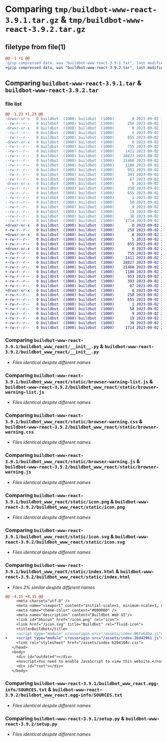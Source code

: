 # Comparing `tmp/buildbot-www-react-3.9.1.tar.gz` & `tmp/buildbot-www-react-3.9.2.tar.gz`

## filetype from file(1)

```diff
@@ -1 +1 @@
-gzip compressed data, was "buildbot-www-react-3.9.1.tar", last modified: Sat Sep  2 16:03:37 2023, max compression
+gzip compressed data, was "buildbot-www-react-3.9.2.tar", last modified: Sat Sep  2 20:51:49 2023, max compression
```

## Comparing `buildbot-www-react-3.9.1.tar` & `buildbot-www-react-3.9.2.tar`

### file list

```diff
@@ -1,23 +1,23 @@
-drwxr-xr-x   0 buildbot  (1000) buildbot  (1000)        0 2023-09-02 16:03:37.597146 buildbot-www-react-3.9.1/
--rw-r--r--   0 buildbot  (1000) buildbot  (1000)      258 2023-09-02 16:03:37.597146 buildbot-www-react-3.9.1/PKG-INFO
-drwxr-xr-x   0 buildbot  (1000) buildbot  (1000)        0 2023-09-02 16:03:37.597146 buildbot-www-react-3.9.1/buildbot_www_react/
--rw-r--r--   0 buildbot  (1000) buildbot  (1000)        5 2023-09-02 16:03:37.000000 buildbot-www-react-3.9.1/buildbot_www_react/VERSION
--rw-r--r--   0 buildbot  (1000) buildbot  (1000)      855 2023-09-02 16:00:07.000000 buildbot-www-react-3.9.1/buildbot_www_react/__init__.py
-drwxr-xr-x   0 buildbot  (1000) buildbot  (1000)        0 2023-09-02 16:03:37.597146 buildbot-www-react-3.9.1/buildbot_www_react/static/
--rw-r--r--   0 buildbot  (1000) buildbot  (1000)      755 2023-09-02 16:03:36.000000 buildbot-www-react-3.9.1/buildbot_www_react/static/browser-warning-list.js
--rw-r--r--   0 buildbot  (1000) buildbot  (1000)     1411 2023-09-02 16:03:37.000000 buildbot-www-react-3.9.1/buildbot_www_react/static/browser-warning.css
--rw-r--r--   0 buildbot  (1000) buildbot  (1000)    28827 2023-09-02 16:03:37.000000 buildbot-www-react-3.9.1/buildbot_www_react/static/browser-warning.js
--rw-r--r--   0 buildbot  (1000) buildbot  (1000)    21460 2023-09-02 16:03:36.000000 buildbot-www-react-3.9.1/buildbot_www_react/static/icon.png
--rw-r--r--   0 buildbot  (1000) buildbot  (1000)     1180 2023-09-02 16:03:36.000000 buildbot-www-react-3.9.1/buildbot_www_react/static/icon.svg
--rw-r--r--   0 buildbot  (1000) buildbot  (1000)      953 2023-09-02 16:03:37.000000 buildbot-www-react-3.9.1/buildbot_www_react/static/index.html
--rw-r--r--   0 buildbot  (1000) buildbot  (1000)      393 2023-09-02 16:03:36.000000 buildbot-www-react-3.9.1/buildbot_www_react/static/manifest.json
--rw-r--r--   0 buildbot  (1000) buildbot  (1000)       67 2023-09-02 16:03:36.000000 buildbot-www-react-3.9.1/buildbot_www_react/static/robots.txt
-drwxr-xr-x   0 buildbot  (1000) buildbot  (1000)        0 2023-09-02 16:03:37.597146 buildbot-www-react-3.9.1/buildbot_www_react.egg-info/
--rw-r--r--   0 buildbot  (1000) buildbot  (1000)      258 2023-09-02 16:03:37.000000 buildbot-www-react-3.9.1/buildbot_www_react.egg-info/PKG-INFO
--rw-r--r--   0 buildbot  (1000) buildbot  (1000)      655 2023-09-02 16:03:37.000000 buildbot-www-react-3.9.1/buildbot_www_react.egg-info/SOURCES.txt
--rw-r--r--   0 buildbot  (1000) buildbot  (1000)        1 2023-09-02 16:03:37.000000 buildbot-www-react-3.9.1/buildbot_www_react.egg-info/dependency_links.txt
--rw-r--r--   0 buildbot  (1000) buildbot  (1000)       50 2023-09-02 16:03:37.000000 buildbot-www-react-3.9.1/buildbot_www_react.egg-info/entry_points.txt
--rw-r--r--   0 buildbot  (1000) buildbot  (1000)        9 2023-09-02 16:03:37.000000 buildbot-www-react-3.9.1/buildbot_www_react.egg-info/requires.txt
--rw-r--r--   0 buildbot  (1000) buildbot  (1000)       19 2023-09-02 16:03:37.000000 buildbot-www-react-3.9.1/buildbot_www_react.egg-info/top_level.txt
--rw-r--r--   0 buildbot  (1000) buildbot  (1000)       38 2023-09-02 16:03:37.597146 buildbot-www-react-3.9.1/setup.cfg
--rw-r--r--   0 buildbot  (1000) buildbot  (1000)     1714 2023-09-02 16:00:07.000000 buildbot-www-react-3.9.1/setup.py
+drwxr-xr-x   0 buildbot  (1000) buildbot  (1000)        0 2023-09-02 20:51:49.131078 buildbot-www-react-3.9.2/
+-rw-r--r--   0 buildbot  (1000) buildbot  (1000)      258 2023-09-02 20:51:49.131078 buildbot-www-react-3.9.2/PKG-INFO
+drwxr-xr-x   0 buildbot  (1000) buildbot  (1000)        0 2023-09-02 20:51:49.127078 buildbot-www-react-3.9.2/buildbot_www_react/
+-rw-r--r--   0 buildbot  (1000) buildbot  (1000)        5 2023-09-02 20:51:49.000000 buildbot-www-react-3.9.2/buildbot_www_react/VERSION
+-rw-r--r--   0 buildbot  (1000) buildbot  (1000)      855 2023-09-02 20:48:25.000000 buildbot-www-react-3.9.2/buildbot_www_react/__init__.py
+drwxr-xr-x   0 buildbot  (1000) buildbot  (1000)        0 2023-09-02 20:51:49.131078 buildbot-www-react-3.9.2/buildbot_www_react/static/
+-rw-r--r--   0 buildbot  (1000) buildbot  (1000)      755 2023-09-02 20:51:48.000000 buildbot-www-react-3.9.2/buildbot_www_react/static/browser-warning-list.js
+-rw-r--r--   0 buildbot  (1000) buildbot  (1000)     1411 2023-09-02 20:51:48.000000 buildbot-www-react-3.9.2/buildbot_www_react/static/browser-warning.css
+-rw-r--r--   0 buildbot  (1000) buildbot  (1000)    28827 2023-09-02 20:51:48.000000 buildbot-www-react-3.9.2/buildbot_www_react/static/browser-warning.js
+-rw-r--r--   0 buildbot  (1000) buildbot  (1000)    21460 2023-09-02 20:51:48.000000 buildbot-www-react-3.9.2/buildbot_www_react/static/icon.png
+-rw-r--r--   0 buildbot  (1000) buildbot  (1000)     1180 2023-09-02 20:51:48.000000 buildbot-www-react-3.9.2/buildbot_www_react/static/icon.svg
+-rw-r--r--   0 buildbot  (1000) buildbot  (1000)      953 2023-09-02 20:51:48.000000 buildbot-www-react-3.9.2/buildbot_www_react/static/index.html
+-rw-r--r--   0 buildbot  (1000) buildbot  (1000)      393 2023-09-02 20:51:48.000000 buildbot-www-react-3.9.2/buildbot_www_react/static/manifest.json
+-rw-r--r--   0 buildbot  (1000) buildbot  (1000)       67 2023-09-02 20:51:48.000000 buildbot-www-react-3.9.2/buildbot_www_react/static/robots.txt
+drwxr-xr-x   0 buildbot  (1000) buildbot  (1000)        0 2023-09-02 20:51:49.131078 buildbot-www-react-3.9.2/buildbot_www_react.egg-info/
+-rw-r--r--   0 buildbot  (1000) buildbot  (1000)      258 2023-09-02 20:51:49.000000 buildbot-www-react-3.9.2/buildbot_www_react.egg-info/PKG-INFO
+-rw-r--r--   0 buildbot  (1000) buildbot  (1000)      655 2023-09-02 20:51:49.000000 buildbot-www-react-3.9.2/buildbot_www_react.egg-info/SOURCES.txt
+-rw-r--r--   0 buildbot  (1000) buildbot  (1000)        1 2023-09-02 20:51:49.000000 buildbot-www-react-3.9.2/buildbot_www_react.egg-info/dependency_links.txt
+-rw-r--r--   0 buildbot  (1000) buildbot  (1000)       50 2023-09-02 20:51:49.000000 buildbot-www-react-3.9.2/buildbot_www_react.egg-info/entry_points.txt
+-rw-r--r--   0 buildbot  (1000) buildbot  (1000)        9 2023-09-02 20:51:49.000000 buildbot-www-react-3.9.2/buildbot_www_react.egg-info/requires.txt
+-rw-r--r--   0 buildbot  (1000) buildbot  (1000)       19 2023-09-02 20:51:49.000000 buildbot-www-react-3.9.2/buildbot_www_react.egg-info/top_level.txt
+-rw-r--r--   0 buildbot  (1000) buildbot  (1000)       38 2023-09-02 20:51:49.131078 buildbot-www-react-3.9.2/setup.cfg
+-rw-r--r--   0 buildbot  (1000) buildbot  (1000)     1714 2023-09-02 20:48:25.000000 buildbot-www-react-3.9.2/setup.py
```

### Comparing `buildbot-www-react-3.9.1/buildbot_www_react/__init__.py` & `buildbot-www-react-3.9.2/buildbot_www_react/__init__.py`

 * *Files identical despite different names*

### Comparing `buildbot-www-react-3.9.1/buildbot_www_react/static/browser-warning-list.js` & `buildbot-www-react-3.9.2/buildbot_www_react/static/browser-warning-list.js`

 * *Files identical despite different names*

### Comparing `buildbot-www-react-3.9.1/buildbot_www_react/static/browser-warning.css` & `buildbot-www-react-3.9.2/buildbot_www_react/static/browser-warning.css`

 * *Files identical despite different names*

### Comparing `buildbot-www-react-3.9.1/buildbot_www_react/static/browser-warning.js` & `buildbot-www-react-3.9.2/buildbot_www_react/static/browser-warning.js`

 * *Files identical despite different names*

### Comparing `buildbot-www-react-3.9.1/buildbot_www_react/static/icon.png` & `buildbot-www-react-3.9.2/buildbot_www_react/static/icon.png`

 * *Files identical despite different names*

### Comparing `buildbot-www-react-3.9.1/buildbot_www_react/static/icon.svg` & `buildbot-www-react-3.9.2/buildbot_www_react/static/icon.svg`

 * *Files identical despite different names*

### Comparing `buildbot-www-react-3.9.1/buildbot_www_react/static/index.html` & `buildbot-www-react-3.9.2/buildbot_www_react/static/index.html`

 * *Files 2% similar despite different names*

```diff
@@ -4,15 +4,15 @@
     <meta charset="utf-8" />
     <meta name="viewport" content="initial-scale=1, minimum-scale=1, user-scalable=no, maximum-scale=1, width=device-width">
     <meta name="theme-color" content="#000000" />
     <meta name="description" content="Buildbot Web UI"/>
     <link id="bbicon" href="/icon.png" rel="icon">
     <link href="/icon.svg" title="Buildbot" rel="fluid-icon">
     <title>Buildbot</title>
-    <script type="module" crossorigin src="/assets/index-06fa64ba.js"></script>
+    <script type="module" crossorigin src="/assets/index-2bd42961.js"></script>
     <link rel="stylesheet" href="/assets/index-b264164c.css">
   </head>
   <body>
     <div id="outdated"></div>
     <noscript>You need to enable JavaScript to view this website.</noscript>
     <div id="root"></div>
   </body>
```

### Comparing `buildbot-www-react-3.9.1/buildbot_www_react.egg-info/SOURCES.txt` & `buildbot-www-react-3.9.2/buildbot_www_react.egg-info/SOURCES.txt`

 * *Files identical despite different names*

### Comparing `buildbot-www-react-3.9.1/setup.py` & `buildbot-www-react-3.9.2/setup.py`

 * *Files identical despite different names*

